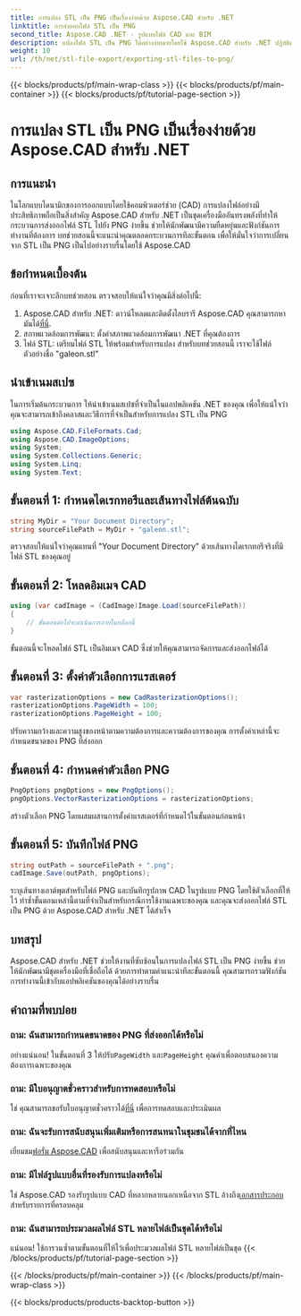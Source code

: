 ```yaml
---
title: การแปลง STL เป็น PNG เป็นเรื่องง่ายด้วย Aspose.CAD สำหรับ .NET
linktitle: การส่งออกไฟล์ STL เป็น PNG
second_title: Aspose.CAD .NET - รูปแบบไฟล์ CAD และ BIM
description: แปลงไฟล์ STL เป็น PNG ได้อย่างง่ายดายโดยใช้ Aspose.CAD สำหรับ .NET ปฏิบัติตามคำแนะนำทีละขั้นตอนของเราเพื่อการบูรณาการที่ราบรื่น ดาวน์โหลดเดี๋ยวนี้!
weight: 10
url: /th/net/stl-file-export/exporting-stl-files-to-png/
---
```


{{< blocks/products/pf/main-wrap-class >}}
{{< blocks/products/pf/main-container >}}
{{< blocks/products/pf/tutorial-page-section >}}

# การแปลง STL เป็น PNG เป็นเรื่องง่ายด้วย Aspose.CAD สำหรับ .NET

## การแนะนำ
ในโลกแบบไดนามิกของการออกแบบโดยใช้คอมพิวเตอร์ช่วย (CAD) การแปลงไฟล์อย่างมีประสิทธิภาพถือเป็นสิ่งสำคัญ Aspose.CAD สำหรับ .NET เป็นชุดเครื่องมืออันทรงพลังที่ทำให้กระบวนการส่งออกไฟล์ STL ไปยัง PNG ง่ายขึ้น ช่วยให้นักพัฒนามีความยืดหยุ่นและฟังก์ชันการทำงานที่ต้องการ บทช่วยสอนนี้จะแนะนำคุณตลอดกระบวนการทีละขั้นตอน เพื่อให้มั่นใจว่าการเปลี่ยนจาก STL เป็น PNG เป็นไปอย่างราบรื่นโดยใช้ Aspose.CAD
## ข้อกำหนดเบื้องต้น
ก่อนที่เราจะเจาะลึกบทช่วยสอน ตรวจสอบให้แน่ใจว่าคุณมีสิ่งต่อไปนี้:
1.  Aspose.CAD สำหรับ .NET: ดาวน์โหลดและติดตั้งไลบรารี Aspose.CAD คุณสามารถหามันได้[ที่นี่](https://releases.aspose.com/cad/net/).
2. สภาพแวดล้อมการพัฒนา: ตั้งค่าสภาพแวดล้อมการพัฒนา .NET ที่คุณต้องการ
3. ไฟล์ STL: เตรียมไฟล์ STL ให้พร้อมสำหรับการแปลง สำหรับบทช่วยสอนนี้ เราจะใช้ไฟล์ตัวอย่างชื่อ "galeon.stl"
## นำเข้าเนมสเปซ
ในการเริ่มต้นกระบวนการ ให้นำเข้าเนมสเปซที่จำเป็นในแอปพลิเคชัน .NET ของคุณ เพื่อให้แน่ใจว่าคุณจะสามารถเข้าถึงคลาสและวิธีการที่จำเป็นสำหรับการแปลง STL เป็น PNG
```csharp
using Aspose.CAD.FileFormats.Cad;
using Aspose.CAD.ImageOptions;
using System;
using System.Collections.Generic;
using System.Linq;
using System.Text;
```
## ขั้นตอนที่ 1: กำหนดไดเรกทอรีและเส้นทางไฟล์ต้นฉบับ
```csharp
string MyDir = "Your Document Directory";
string sourceFilePath = MyDir + "galeon.stl";
```
ตรวจสอบให้แน่ใจว่าคุณแทนที่ "Your Document Directory" ด้วยเส้นทางไดเรกทอรีจริงที่มีไฟล์ STL ของคุณอยู่
## ขั้นตอนที่ 2: โหลดอิมเมจ CAD
```csharp
using (var cadImage = (CadImage)Image.Load(sourceFilePath))
{
    // ขั้นตอนต่อไปจะดำเนินการภายในบล็อกนี้
}
```
ขั้นตอนนี้จะโหลดไฟล์ STL เป็นอิมเมจ CAD ซึ่งช่วยให้คุณสามารถจัดการและส่งออกไฟล์ได้
## ขั้นตอนที่ 3: ตั้งค่าตัวเลือกการแรสเตอร์
```csharp
var rasterizationOptions = new CadRasterizationOptions();
rasterizationOptions.PageWidth = 100;
rasterizationOptions.PageHeight = 100;
```
ปรับความกว้างและความสูงของหน้าตามความต้องการและความต้องการของคุณ การตั้งค่าเหล่านี้จะกำหนดขนาดของ PNG ที่ส่งออก
## ขั้นตอนที่ 4: กำหนดค่าตัวเลือก PNG
```csharp
PngOptions pngOptions = new PngOptions();
pngOptions.VectorRasterizationOptions = rasterizationOptions;
```
สร้างตัวเลือก PNG โดยผสมผสานการตั้งค่าแรสเตอร์ที่กำหนดไว้ในขั้นตอนก่อนหน้า
## ขั้นตอนที่ 5: บันทึกไฟล์ PNG
```csharp
string outPath = sourceFilePath + ".png";
cadImage.Save(outPath, pngOptions);
```
ระบุเส้นทางเอาต์พุตสำหรับไฟล์ PNG และบันทึกรูปภาพ CAD ในรูปแบบ PNG โดยใช้ตัวเลือกที่ให้ไว้
ทำซ้ำขั้นตอนเหล่านี้ตามที่จำเป็นสำหรับกรณีการใช้งานเฉพาะของคุณ และคุณจะส่งออกไฟล์ STL เป็น PNG ด้วย Aspose.CAD สำหรับ .NET ได้สำเร็จ
## บทสรุป
Aspose.CAD สำหรับ .NET ช่วยให้งานที่ซับซ้อนในการแปลงไฟล์ STL เป็น PNG ง่ายขึ้น ช่วยให้นักพัฒนามีชุดเครื่องมือที่เชื่อถือได้ ด้วยการทำตามคำแนะนำทีละขั้นตอนนี้ คุณสามารถรวมฟังก์ชันการทำงานนี้เข้ากับแอปพลิเคชันของคุณได้อย่างราบรื่น
## คำถามที่พบบ่อย
### ถาม: ฉันสามารถกำหนดขนาดของ PNG ที่ส่งออกได้หรือไม่
 อย่างแน่นอน! ในขั้นตอนที่ 3 ให้ปรับ`PageWidth` และ`PageHeight` คุณค่าเพื่อตอบสนองความต้องการเฉพาะของคุณ
### ถาม: มีใบอนุญาตชั่วคราวสำหรับการทดสอบหรือไม่
 ใช่ คุณสามารถขอรับใบอนุญาตชั่วคราวได้[ที่นี่](https://purchase.aspose.com/temporary-license/) เพื่อการทดสอบและประเมินผล
### ถาม: ฉันจะรับการสนับสนุนเพิ่มเติมหรือการสนทนาในชุมชนได้จากที่ไหน
 เยี่ยมชม[ฟอรั่ม Aspose.CAD](https://forum.aspose.com/c/cad/19) เพื่อสนับสนุนและหารือร่วมกัน
### ถาม: มีไฟล์รูปแบบอื่นที่รองรับการแปลงหรือไม่
 ใช่ Aspose.CAD รองรับรูปแบบ CAD ที่หลากหลายนอกเหนือจาก STL อ้างถึง[เอกสารประกอบ](https://reference.aspose.com/cad/net/) สำหรับรายการที่ครอบคลุม
### ถาม: ฉันสามารถประมวลผลไฟล์ STL หลายไฟล์เป็นชุดได้หรือไม่
แน่นอน! ใช้การวนซ้ำตามขั้นตอนที่ให้ไว้เพื่อประมวลผลไฟล์ STL หลายไฟล์เป็นชุด
{{< /blocks/products/pf/tutorial-page-section >}}

{{< /blocks/products/pf/main-container >}}
{{< /blocks/products/pf/main-wrap-class >}}

{{< blocks/products/products-backtop-button >}}
